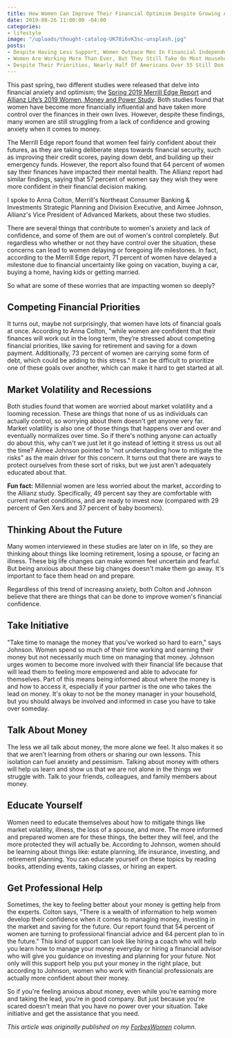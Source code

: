 ```yaml
---
title: How Women Can Improve Their Financial Optimism Despite Growing Anxieties
date: 2019-08-26 11:00:00 -04:00
categories:
- lifestyle
image: "/uploads/thought-catalog-UK78i6vK3sc-unsplash.jpg"
posts:
- Despite Having Less Support, Women Outpace Men In Financial Independence
- Women Are Working More Than Ever, But They Still Take On Most Household Responsibilities
- Despite Their Priorities, Nearly Half Of Americans Over 55 Still Don't Have A Will
---
```


This past spring, two different studies were released that delve into financial anxiety and optimism; the [Spring 2019 Merrill Edge Report](https://www.merrilledge.com/report) and [Allianz Life’s 2019 Women, Money and Power Study](https://www.allianzlife.com/about/news-and-events/news-releases/Women-Report-Steady-Decline-in-Financial-Confidence). Both studies found that women have become more financially influential and have taken more control over the finances in their own lives. However, despite these findings, many women are still struggling from a lack of confidence and growing anxiety when it comes to money.

The Merrill Edge report found that women feel fairly confident about their futures, as they are taking deliberate steps towards financial security, such as improving their credit scores, paying down debt, and building up their emergency funds. However, the report also found that 64 percent of women say their finances have impacted their mental health. The Allianz report had similar findings, saying that 57 percent of women say they wish they were more confident in their financial decision making.

I spoke to Anna Colton, Merrill's Northeast Consumer Banking & Investments Strategic Planning and Division Executive, and Aimee Johnson, Allianz's Vice President of Advanced Markets, about these two studies.

There are several things that contribute to women's anxiety and lack of confidence, and some of them are out of women's control completely. But regardless who whether or not they have control over the situation, these concerns can lead to women delaying or foregoing life milestones. In fact, according to the Merrill Edge report, 71 percent of women have delayed a milestone due to financial uncertainty like going on vacation, buying a car, buying a home, having kids or getting married.

So what are some of these worries that are impacting women so deeply?

## Competing Financial Priorities

It turns out, maybe not surprisingly, that women have lots of financial goals at once. According to Anna Colton, "while women are confident that their finances will work out in the long term, they’re stressed about competing financial priorities, like saving for retirement and saving for a down payment. Additionally, 73 percent of women are carrying some form of debt, which could be adding to this stress." It can be difficult to prioritize one of these goals over another, which can make it hard to get started at all.

## **Market Volatility and Recessions**

Both studies found that women are worried about market volatility and a looming recession. These are things that none of us as individuals can actually control, so worrying about them doesn't get anyone very far. Market volatility is also one of those things that happens over and over and eventually normalizes over time. So if there's nothing anyone can actually do about this, why can't we just let it go instead of letting it stress us out all the time? Aimee Johnson pointed to "not understanding how to mitigate the risks" as the main driver for this concern. It turns out that there are ways to protect ourselves from these sort of risks, but we just aren't adequately educated about that.

**Fun fact:** Millennial women are less worried about the market, according to the Allianz study. Specifically, 49 percent say they are comfortable with current market conditions, and are ready to invest now (compared with 29 percent of Gen Xers and 37 percent of baby boomers).

## **Thinking About the Future**

Many women interviewed in these studies are later on in life, so they are thinking about things like looming retirement, losing a spouse, or facing an illness. These big life changes can make women feel uncertain and fearful. But being anxious about these big changes doesn't make them go away. It's important to face them head on and prepare.

Regardless of this trend of increasing anxiety, both Colton and Johnson believe that there are things that can be done to improve women's financial confidence.

## **Take Initiative**

"Take time to manage the money that you’ve worked so hard to earn," says Johnson. Women spend so much of their time working and earning their money but not necessarily much time on managing that money. Johnson urges women to become more involved with their financial life because that will lead them to feeling more empowered and able to advocate for themselves. Part of this means being informed about where the money is and how to access it, especially if your partner is the one who takes the lead on money. It's okay to not be the money manager in your household, but you should always be involved and informed in case you have to take over someday.

## **Talk About Money**

The less we all talk about money, the more alone we feel. It also makes it so that we aren't learning from others or sharing our own lessons. This isolation can fuel anxiety and pessimism. Talking about money with others will help us learn and show us that we are not alone in the things we struggle with. Talk to your friends, colleagues, and family members about money.

## **Educate Yourself**

Women need to educate themselves about how to mitigate things like market volatility, illness, the loss of a spouse, and more. The more informed and prepared women are for these things, the better they will feel, and the more protected they will actually be. According to Johnson, women should be learning about things like: estate planning, life insurance, investing, and retirement planning. You can educate yourself on these topics by reading books, attending events, taking classes, or hiring an expert.

## **Get Professional Help**

Sometimes, the key to feeling better about your money is getting help from the experts. Colton says, "There is a wealth of information to help women develop their confidence when it comes to managing money, investing in the market and saving for the future. Our report found that 54 percent of women are turning to professional financial advice and 64 percent plan to in the future." This kind of support can look like hiring a coach who will help you learn how to manage your money everyday or hiring a financial advisor who will give you guidance on investing and planning for your future. Not only will this support help you put your money in the right place, but according to Johnson, women who work with financial professionals are actually more confident about their money.

So if you're feeling anxious about money, even while you're earning more and taking the lead, you're in good company. But just because you're scared doesn't mean that you have no power over your situation. Take initiative and get the assistance that you need.

*This article was originally published on my [ForbesWomen](https://www.forbes.com/sites/maggiegermano/2019/07/29/how-women-can-improve-their-financial-optimism-despite-growing-anxieties/#3cff45da1cf8) column.*
